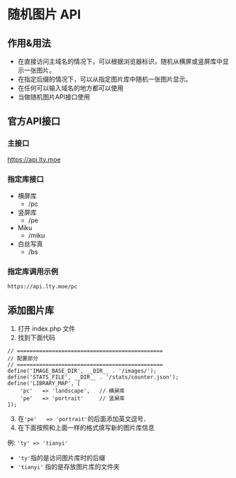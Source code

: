 # 随机图片 API
## 作用&用法
- 在直接访问主域名的情况下，可以根据浏览器标识，随机从横屏或竖屏库中显示一张图片。
- 在指定后缀的情况下，可以从指定图片库中随机一张图片显示。
- 在任何可以输入域名的地方都可以使用
- 当做随机图片API接口使用

## 官方API接口
### 主接口
https://api.lty.moe

### 指定库接口
- 横屏库
  - /pc
- 竖屏库
  - /pe
- Miku
  - /miku
- 白丝写真
  - /bs

### 指定库调用示例

`https://api.lty.moe/pc`

## 添加图片库
1. 打开 index.php 文件
2. 找到下面代码

~~~
// ==============================================
// 配置部分
// ==============================================
define('IMAGE_BASE_DIR', __DIR__ . '/images/');
define('STATS_FILE', __DIR__ . '/stats/counter.json');
define('LIBRARY_MAP', [
    'pc'   => 'landscape',   // 横屏库
    'pe'   => 'portrait'     // 竖屏库
]);
~~~

3. 在`'pe'   => 'portrait'`的后面添加英文逗号`，`
4. 在下面按照和上面一样的格式填写新的图片库信息

例:
` 'ty' => 'tianyi' `
- ` 'ty' `指的是访问图片库时的后缀
- ` 'tianyi' ` 指的是存放图片库的文件夹


